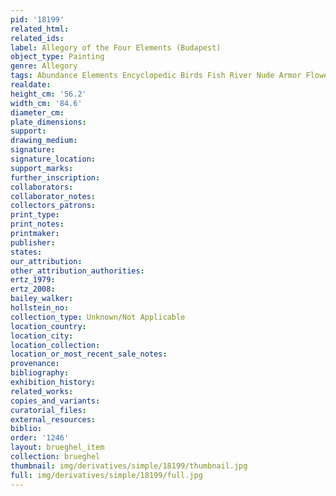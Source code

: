 ```yaml
---
pid: '18199'
related_html: 
related_ids: 
label: Allegory of the Four Elements (Budapest)
object_type: Painting
genre: Allegory
tags: Abundance Elements Encyclopedic Birds Fish River Nude Armor Flowers
realdate: 
height_cm: '56.2'
width_cm: '84.6'
diameter_cm: 
plate_dimensions: 
support: 
drawing_medium: 
signature: 
signature_location: 
support_marks: 
further_inscription: 
collaborators: 
collaborator_notes: 
collectors_patrons: 
print_type: 
print_notes: 
printmaker: 
publisher: 
states: 
our_attribution: 
other_attribution_authorities: 
ertz_1979: 
ertz_2008: 
bailey_walker: 
hollstein_no: 
collection_type: Unknown/Not Applicable
location_country: 
location_city: 
location_collection: 
location_or_most_recent_sale_notes: 
provenance: 
bibliography: 
exhibition_history: 
related_works: 
copies_and_variants: 
curatorial_files: 
external_resources: 
biblio: 
order: '1246'
layout: brueghel_item
collection: brueghel
thumbnail: img/derivatives/simple/18199/thumbnail.jpg
full: img/derivatives/simple/18199/full.jpg
---
```

